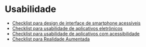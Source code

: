 # Usabilidade

* [Checklist para design de interface de smartphone acessíveis](https://github.com/GabrielMarquesdaSilva/Catalogo-de-Tecnicas-de-Checklist/blob/Usabilidade/Checklist%20para%20design%20de%20interface%20de%20smartphone%20acess%C3%ADveis.md)
* [Checklist para usabilidade de aplicativos eletrônicos](https://github.com/GabrielMarquesdaSilva/Catalogo-de-Tecnicas-de-Checklist/blob/Usabilidade/Checklist%20para%20usabilidade%20de%20aplicativos%20eletr%C3%B4nicos%20.md)
* [Checklist para usabilidade de aplicativos com acessibilidade](https://github.com/GabrielMarquesdaSilva/Catalogo-de-Tecnicas-de-Checklist/blob/Usabilidade/Checklist%20para%20usabilidade%20de%20aplicativos%20com%20acessibilidade.md)
* [Checklist para Realidade Aumentada](https://github.com/GabrielMarquesdaSilva/Catalogo-de-Tecnicas-de-Checklist/blob/Usabilidade/Checklist%20para%20Realidade%20Aumentada.md)
